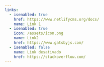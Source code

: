 ```yaml
---
links:
  - isenabled: true
    href: https://www.netlifycms.org/docs/
    name: Link 1
  - isenabled: true
    icon: /assets/icon.png
    name: Link2
    href: https://www.gatsbyjs.com/
  - isenabled: false
    name: Link desativado
    href: https://stackoverflow.com/
---
```

